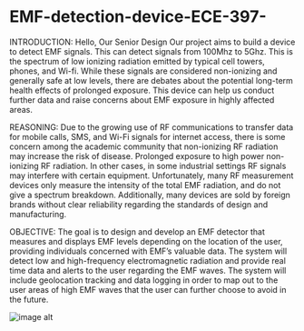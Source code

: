 # EMF-detection-device-ECE-397-
INTRODUCTION:
Hello, Our Senior Design Our project aims to build a device to detect EMF signals. This can detect signals from 100Mhz to 5Ghz. This is the spectrum of low ionizing radiation emitted by typical cell towers, phones, and Wi-fi. While these signals are considered non-ionizing and generally safe at low levels, there are debates about the potential long-term health effects of prolonged exposure. This device can help us conduct further data and raise concerns about EMF exposure in highly affected areas. 

REASONING: 
Due to the growing use of RF communications to transfer data for mobile calls, SMS, and Wi-Fi signals for internet access, there is some concern among the academic community that non-ionizing RF radiation may increase the risk of disease. Prolonged exposure to high power non-ionizing RF radiation. In other cases, in some industrial settings RF signals may interfere with certain equipment. Unfortunately, many RF measurement devices only measure the intensity of the total EMF radiation, and do not give a spectrum breakdown. Additionally, many devices are sold by foreign brands without clear reliability regarding the standards of design and manufacturing. 

OBJECTIVE: 
The goal is to design and develop an EMF detector that measures and displays EMF levels depending on the location of the user, providing individuals concerned with EMF’s valuable data. The system will detect low and high-frequency electromagnetic radiation and provide real time data and alerts to the user regarding the EMF waves. The system will include geolocation tracking and data logging in order to map out to the user areas of high EMF waves that the user can further choose to avoid in the future. 

![image alt](https://github.com/dmedi2/EMF-detection-device-ECE-397-/blob/main/Wiring.jpg?raw=true)
